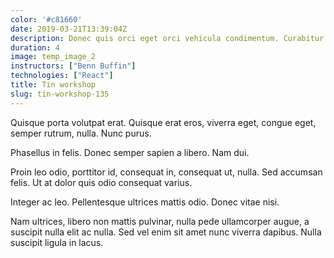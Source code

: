 ```yaml
---
color: '#c81660'
date: 2019-03-21T13:39:04Z
description: Donec quis orci eget orci vehicula condimentum. Curabitur in libero ut massa volutpat convallis.
duration: 4
image: temp_image_2
instructors: ["Benn Buffin"]
technologies: ["React"]
title: Tin workshop
slug: tin-workshop-135
---
```

Quisque porta volutpat erat. Quisque erat eros, viverra eget, congue eget, semper rutrum, nulla. Nunc purus.

Phasellus in felis. Donec semper sapien a libero. Nam dui.

Proin leo odio, porttitor id, consequat in, consequat ut, nulla. Sed accumsan felis. Ut at dolor quis odio consequat varius.

Integer ac leo. Pellentesque ultrices mattis odio. Donec vitae nisi.

Nam ultrices, libero non mattis pulvinar, nulla pede ullamcorper augue, a suscipit nulla elit ac nulla. Sed vel enim sit amet nunc viverra dapibus. Nulla suscipit ligula in lacus.
